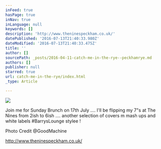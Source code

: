 ```yaml
---
inFeed: true
hasPage: true
inNav: true
inLanguage: null
keywords: []
description: 'http://www.theninespeckham.co.uk/'
datePublished: '2016-07-13T21:40:33.980Z'
dateModified: '2016-07-13T21:40:33.475Z'
title: ''
author: []
sourcePath: _posts/2016-04-11-catch-me-in-the-rye--peckhamrye.md
authors: []
publisher: null
starred: true
url: catch-me-in-the-rye/index.html
_type: Article

---
```

![](https://the-grid-user-content.s3-us-west-2.amazonaws.com/076ea6db-9696-4336-a6cb-d338c1e0dd46.jpg)

Join me for Sunday Brunch on 17th July .... I'll be flipping my 7"s at The Nines from 2ish to 6ish .... another selection of covers m mash ups and white labels \#BarrysLounge stylee !

Photo Credit @GoodMachine

http://www.theninespeckham.co.uk/